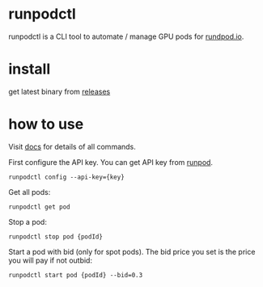 # runpodctl
runpodctl is a CLI tool to automate / manage GPU pods for [rundpod.io](https://runpod.io).

# install
get latest binary from [releases](https://github.com/Run-Pod/runpodctl/releases)

# how to use
Visit [docs](doc/runpodctl.md) for details of all commands.

First configure the API key. You can get API key from [runpod](https://runpod.io/client/settings).
```
runpodctl config --api-key={key}
```
Get all pods:
```
runpodctl get pod
```
Stop a pod:
```
runpodctl stop pod {podId}
```
Start a pod with bid (only for spot pods). The bid price you set is the price you will pay if not outbid:
```
runpodctl start pod {podId} --bid=0.3
```
